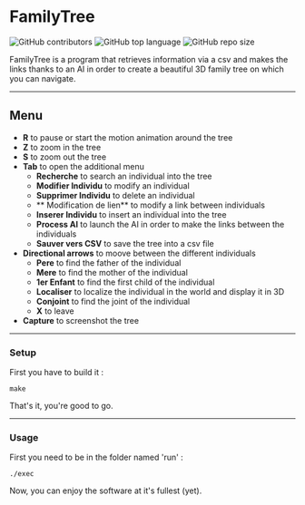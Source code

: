 # FamilyTree

![GitHub contributors](https://img.shields.io/github/contributors/jesa974/FamilyTree?color=green&style=flat-square)
![GitHub top language](https://img.shields.io/github/languages/top/jesa974/FamilyTree?color=orange&label=C&style=flat-square)
![GitHub repo size](https://img.shields.io/github/repo-size/jesa974/FamilyTree?label=project%20size&style=flat-square&color=lightgrey)


FamilyTree is a program that retrieves information via a csv and makes the links thanks to an AI in order to create a beautiful 3D family tree on which you can navigate.

---
## Menu

* **R** to pause or start the motion animation around the tree
* **Z** to zoom in the tree
* **S** to zoom out the tree
* **Tab** to open the additional menu
	* **Recherche** to search an individual into the tree
	* **Modifier Individu** to modify an individual
	* **Supprimer Individu** to delete an individual
	* ** Modification de lien** to modify a link between individuals
	* **Inserer Individu** to insert an individual into the tree
	* **Process AI** to launch the AI in order to make the links between the individuals
	* **Sauver vers CSV** to save the tree into a csv file
* **Directional arrows** to moove between the different individuals
	* **Pere** to find the father of the individual
	* **Mere** to find the mother of the individual
	* **1er Enfant** to find the first child of the individual
	* **Localiser** to localize the individual in the world and display it in 3D
	* **Conjoint** to find the joint of the individual
	* **X** to leave
* **Capture** to screenshot the tree

---

### Setup

First you have to build it :
```
make
```
That's it, you're good to go.

---

### Usage

First you need to be in the folder named 'run' :
```
./exec
```

Now, you can enjoy the software at it's fullest (yet).
